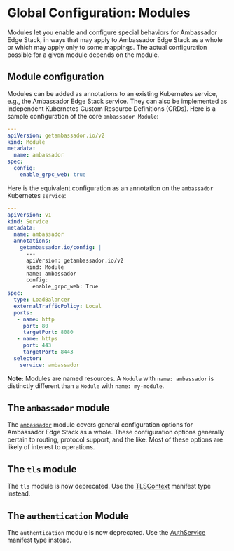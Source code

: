 # Global Configuration: Modules

Modules let you enable and configure special behaviors for Ambassador Edge Stack, in ways that may apply to Ambassador Edge Stack as a whole or which may apply only to some mappings. The actual configuration possible for a given module depends on the module.

## Module configuration

Modules can be added as annotations to an existing Kubernetes service, e.g., the Ambassador Edge Stack service. They can also be implemented as independent Kubernetes Custom Resource Definitions (CRDs). Here is a sample configuration of the core `ambassador Module`:

```yaml
---
apiVersion: getambassador.io/v2
kind: Module
metadata:
  name: ambassador
spec:
  config:
    enable_grpc_web: true
```

Here is the equivalent configuration as an annotation on the `ambassador` Kubernetes `service`:

```yaml
---
apiVersion: v1
kind: Service
metadata:
  name: ambassador
  annotations:
    getambassador.io/config: |
      ---
      apiVersion: getambassador.io/v2
      kind: Module
      name: ambassador
      config:
        enable_grpc_web: True
spec:
  type: LoadBalancer
  externalTrafficPolicy: Local
  ports:
   - name: http
     port: 80
     targetPort: 8080
   - name: https
     port: 443
     targetPort: 8443
  selector:
    service: ambassador
```

**Note:** Modules are named resources. A `Module` with `name: ambassador` is distinctly different than a `Module` with `name: my-module`.
 
## The `ambassador` module

The [`ambassador`](/reference/core/ambassador) module covers general configuration options for Ambassador Edge Stack as a whole. These configuration options generally pertain to routing, protocol support, and the like. Most of these options are likely of interest to operations.

## The `tls` module

The `tls` module is now deprecated. Use the [TLSContext](/reference/core/tls) manifest type instead.

## The `authentication` Module

The `authentication` module is now deprecated. Use the [AuthService](/reference/services/auth-service) manifest type instead.
